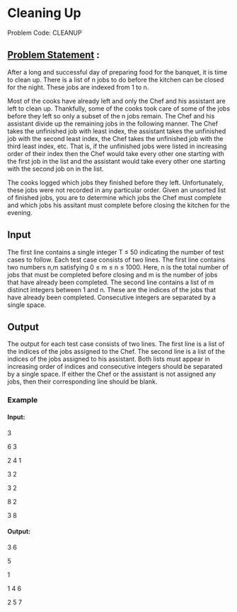 # Cleaning Up 
Problem Code: CLEANUP
## [Problem Statement](https://www.codechef.com/problems/CLEANUP) :

After a long and successful day of preparing food for the banquet, it is time to clean up. There is a list of n jobs to do before the kitchen can be closed for the night. These jobs are indexed from 1 to n.

Most of the cooks have already left and only the Chef and his assistant are left to clean up. Thankfully, some of the cooks took care of some of the jobs before they left so only a subset of the n jobs remain. The Chef and his assistant divide up the remaining jobs in the following manner. The Chef takes the unfinished job with least index, the assistant takes the unfinished job with the second least index, the Chef takes the unfinished job with the third least index, etc. That is, if the unfinished jobs were listed in increasing order of their index then the Chef would take every other one starting with the first job in the list and the assistant would take every other one starting with the second job on in the list.

The cooks logged which jobs they finished before they left. Unfortunately, these jobs were not recorded in any particular order. Given an unsorted list of finished jobs, you are to determine which jobs the Chef must complete and which jobs his assitant must complete before closing the kitchen for the evening.

## Input
The first line contains a single integer T ≤ 50 indicating the number of test cases to follow. Each test case consists of two lines. The first line contains two numbers n,m satisfying 0 ≤ m ≤ n ≤ 1000. Here, n is the total number of jobs that must be completed before closing and m is the number of jobs that have already been completed. The second line contains a list of m distinct integers between 1 and n. These are the indices of the jobs that have already been completed. Consecutive integers are separated by a single space.

## Output
The output for each test case consists of two lines. The first line is a list of the indices of the jobs assigned to the Chef. The second line is a list of the indices of the jobs assigned to his assistant. Both lists must appear in increasing order of indices and consecutive integers should be separated by a single space. If either the Chef or the assistant is not assigned any jobs, then their corresponding line should be blank.

### Example
#### Input:

3

6 3

2 4 1

3 2

3 2

8 2

3 8

#### Output:

3 6

5

1


1 4 6

2 5 7